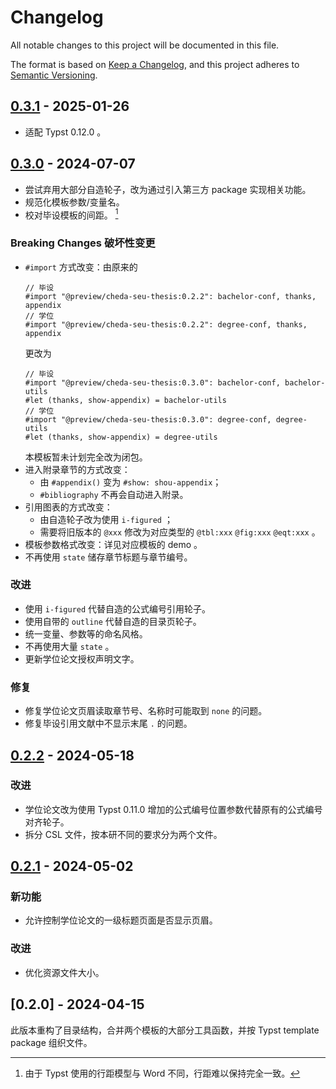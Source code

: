 # Changelog

All notable changes to this project will be documented in this file.

The format is based on [Keep a Changelog](https://keepachangelog.com/en/1.1.0/),
and this project adheres to [Semantic Versioning](https://semver.org/spec/v2.0.0.html).

## [0.3.1] - 2025-01-26

- 适配 Typst 0.12.0 。

## [0.3.0] - 2024-07-07

- 尝试弃用大部分自造轮子，改为通过引入第三方 package 实现相关功能。
- 规范化模板参数/变量名。
- 校对毕设模板的间距。 [^1]

[^1]: 由于 Typst 使用的行距模型与 Word 不同，行距难以保持完全一致。

### Breaking Changes 破坏性变更

- `#import` 方式改变：由原来的
  ```typst
  // 毕设
  #import "@preview/cheda-seu-thesis:0.2.2": bachelor-conf, thanks, appendix
  // 学位
  #import "@preview/cheda-seu-thesis:0.2.2": degree-conf, thanks, appendix
  ```
  更改为
  ```typst
  // 毕设
  #import "@preview/cheda-seu-thesis:0.3.0": bachelor-conf, bachelor-utils
  #let (thanks, show-appendix) = bachelor-utils
  // 学位
  #import "@preview/cheda-seu-thesis:0.3.0": degree-conf, degree-utils
  #let (thanks, show-appendix) = degree-utils
  ```
  本模板暂未计划完全改为闭包。
- 进入附录章节的方式改变：
  - 由 `#appendix()` 变为 `#show: shou-appendix`；
  - `#bibliography` 不再会自动进入附录。
- 引用图表的方式改变：
  - 由自造轮子改为使用 `i-figured` ；
  - 需要将旧版本的 `@xxx` 修改为对应类型的 `@tbl:xxx` `@fig:xxx` `@eqt:xxx` 。
- 模板参数格式改变：详见对应模板的 demo 。
- 不再使用 `state` 储存章节标题与章节编号。

### 改进

- 使用 `i-figured` 代替自造的公式编号引用轮子。
- 使用自带的 `outline` 代替自造的目录页轮子。
- 统一变量、参数等的命名风格。
- 不再使用大量 `state` 。
- 更新学位论文授权声明文字。

### 修复

- 修复学位论文页眉读取章节号、名称时可能取到 `none` 的问题。
- 修复毕设引用文献中不显示末尾 `.` 的问题。

## [0.2.2] - 2024-05-18

### 改进

- 学位论文改为使用 Typst 0.11.0 增加的公式编号位置参数代替原有的公式编号对齐轮子。
- 拆分 CSL 文件，按本研不同的要求分为两个文件。

## [0.2.1] - 2024-05-02

### 新功能

- 允许控制学位论文的一级标题页面是否显示页眉。

### 改进

- 优化资源文件大小。

## [0.2.0] - 2024-04-15

此版本重构了目录结构，合并两个模板的大部分工具函数，并按 Typst template package 组织文件。

[0.3.1]: https://github.com/csimide/SEU-Typst-Template/compare/v0.3.0...v0.3.1
[0.3.0]: https://github.com/csimide/SEU-Typst-Template/compare/c44b5172178c0c2380b322e50931750e2d761168...v0.3.0
[0.2.2]: https://github.com/csimide/SEU-Typst-Template/compare/908a28c7da02b260f04dcf31ed22278a212cad19...c44b5172178c0c2380b322e50931750e2d761168
[0.2.1]: https://github.com/csimide/SEU-Typst-Template/compare/42b34b829bb9816d89a0955e2196346ab6e39ad4...908a28c7da02b260f04dcf31ed22278a212cad19
